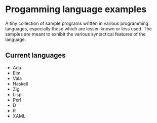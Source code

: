 # Progamming language examples
A tiny collection of sample programs written in various programming languages, especially those which are lesser-known or less used. The samples are meant to exhibit the various syntactical features of the language.
## Current languages
- Ada
- Elm
- Vala
- Haskell
- Zig
- Lisp
- Perl
- D
- R
- XAML
